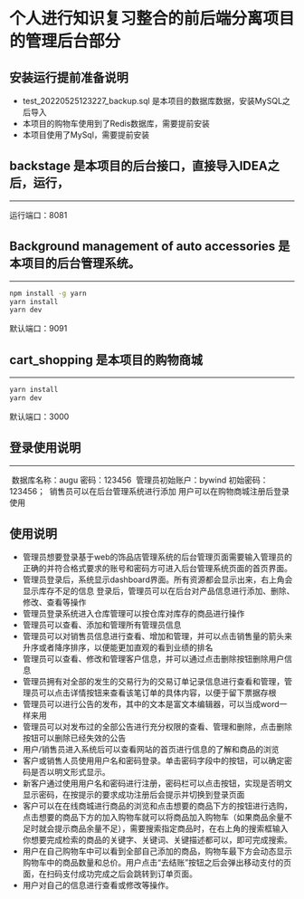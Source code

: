 # 个人进行知识复习整合的前后端分离项目的管理后台部分
## 安装运行提前准备说明

- test_20220525123227_backup.sql 是本项目的数据库数据，安装MySQL之后导入
- 本项目的购物车使用到了Redis数据库，需要提前安装
- 本项目使用了MySql，需要提前安装



## backstage 是本项目的后台接口，直接导入IDEA之后，运行，

---

运行端口：8081



## Background management of auto accessories 是本项目的后台管理系统。

---

```bash
npm install -g yarn
yarn install
yarn dev
```

默认端口：9091



## cart_shopping 是本项目的购物商城

---

```bash
yarn install
yarn dev
```

默认端口：3000



## 登录使用说明

---

​	数据库名称：augu 密码：123456
​	管理员初始账户：bywind 初始密码：123456；
​	销售员可以在后台管理系统进行添加
​	用户可以在购物商城注册后登录使用



## 使用说明

- 管理员想要登录基于web的饰品店管理系统的后台管理页面需要输入管理员的正确的并符合格式要求的账号和密码方可进入后台管理系统页面的首页界面。
- 管理员登录后，系统显示dashboard界面。所有资源都会显示出来，右上角会显示库存不足的信息
  	登录后，管理员可以在后台对产品信息进行添加、删除、修改、查看等操作
- 管理员登录系统进入仓库管理可以按仓库对库存的商品进行操作
- 管理员可以查看、添加和管理所有管理员信息
- 管理员可以对销售员信息进行查看、增加和管理，并可以点击销售量的箭头来升序或者降序排序，以便能更加直观的看到业绩的排名
- 管理员可以查看、修改和管理客户信息，并可以通过点击删除按钮删除用户信息
- 管理员拥有对全部的发生的交易行为的交易订单记录信息进行查看和管理，管理员可以点击详情按钮来查看该笔订单的具体内容，以便于留下票据存根
- 管理员可以进行公告的发布，其中的文本是富文本编辑器，可以当成word一样来用
- 管理员可以对发布过的全部公告进行充分权限的查看、管理和删除，点击删除按钮可以删除已经失效的公告
- 用户/销售员进入系统后可以查看网站的首页进行信息的了解和商品的浏览
- 客户或销售人员使用用户名和密码登录。单击密码字段中的按钮，可以确定密码是否以明文形式显示。
- 新客户通过使用用户名和密码进行注册，密码栏可以点击按钮，实现是否明文显示密码，在按提示的要求成功注册后会提示并切换到登录页面
- 客户可以在在线商城进行商品的浏览和点击想要的商品下方的按钮进行选购，点击想要的商品下方的加入购物车就可以将商品加入购物车（如果商品余量不足时就会提示商品余量不足），需要搜索指定商品时，在右上角的搜索框输入你想要完成检索的商品的关键字、关键词、关键描述都可以，即可完成搜索。
- 用户在自己购物车中可以看到全部自己添加的商品，购物车最下方会动态显示购物车中的商品数量和总价。用户点击“去结账”按钮之后会弹出移动支付的页面，在扫码支付成功完成之后会跳转到订单页面。
- 用户对自己的信息进行查看或修改等操作。
